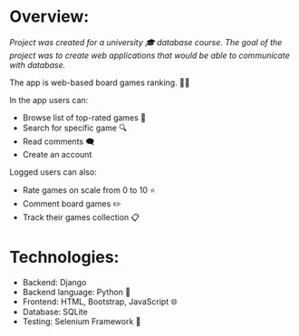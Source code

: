 # Overview:
_Project was created for a university 🎓 database course. The goal of the project was to create web applications that would be able to communicate with database._

The app is web-based board games ranking. 🎲🌐

In the app users can:
* Browse list of top-rated games 🥇
* Search for specific game 🔍
* Read comments 🗨️
* Create an account

Logged users can also:
* Rate games on scale from 0 to 10 ⭐
* Comment board games ✏️
* Track their games collection 📋

# Technologies:
* Backend: Django
* Backend language: Python 🐍
* Frontend: HTML, Bootstrap, JavaScript 🌐
* Database: SQLite
* Testing: Selenium Framework 🧪

